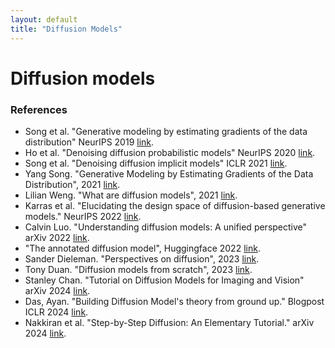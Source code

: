 ```yaml
---
layout: default
title: "Diffusion Models"
---
```


# Diffusion models

### References
 - Song et al. "Generative modeling by estimating gradients of the data distribution" NeurIPS 2019 [link](https://proceedings.neurips.cc/paper_files/paper/2019/file/3001ef257407d5a371a96dcd947c7d93-Paper.pdf).
 - Ho et al. "Denoising diffusion probabilistic models" NeurIPS 2020 [link](https://proceedings.neurips.cc/paper/2020/file/4c5bcfec8584af0d967f1ab10179ca4b-Paper.pdf).
 - Song et al. "Denoising diffusion implicit models" ICLR 2021 [link](https://arxiv.org/abs/2010.02502).
 - Yang Song. "Generative Modeling by Estimating Gradients of the Data Distribution", 2021 [link](https://yang-song.net/blog/2021/score/).
 - Lilian Weng. "What are diffusion models", 2021 [link](https://lilianweng.github.io/posts/2021-07-11-diffusion-models/).
 - Karras et al. "Elucidating the design space of diffusion-based generative models." NeurIPS 2022 [link](https://proceedings.neurips.cc/paper_files/paper/2022/file/a98846e9d9cc01cfb87eb694d946ce6b-Paper-Conference.pdf).
 - Calvin Luo. "Understanding diffusion models: A unified perspective" arXiv 2022 [link](https://arxiv.org/abs/2208.11970).
 - "The annotated diffusion model", Huggingface 2022 [link](https://huggingface.co/blog/annotated-diffusion). 
 - Sander Dieleman. "Perspectives on diffusion", 2023 [link](https://sander.ai/2023/07/20/perspectives.html).
 - Tony Duan. "Diffusion models from scratch", 2023 [link](https://www.tonyduan.com/diffusion/index.html).
 - Stanley Chan. "Tutorial on Diffusion Models for Imaging and Vision" arXiv 2024 [link](https://arxiv.org/abs/2403.18103).
 - Das, Ayan. "Building Diffusion Model's theory from ground up." Blogpost ICLR 2024 [link](https://iclr-blogposts.github.io/2024/blog/diffusion-theory-from-scratch/).
 - Nakkiran et al. "Step-by-Step Diffusion: An Elementary Tutorial." arXiv 2024 [link](https://arxiv.org/abs/2406.08929).